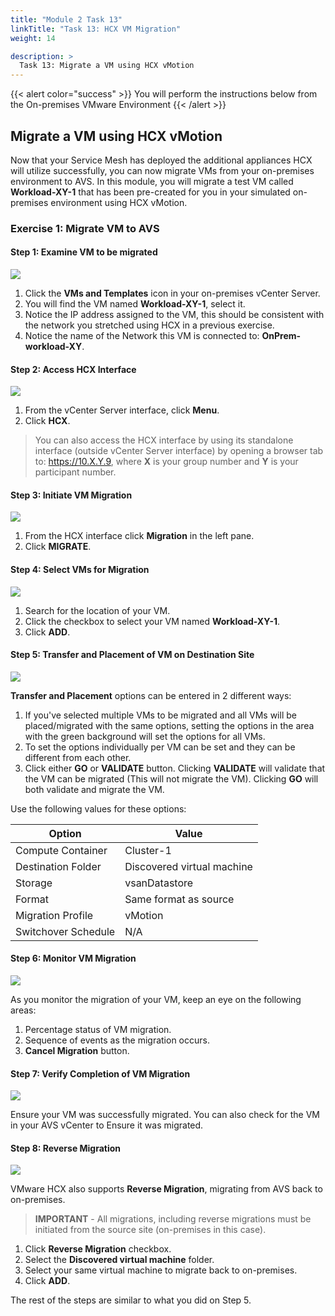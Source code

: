 ```yaml
---
title: "Module 2 Task 13"
linkTitle: "Task 13: HCX VM Migration"
weight: 14

description: >
  Task 13: Migrate a VM using HCX vMotion
---
```


{{< alert color="success" >}}
You will perform the instructions below from the On-premises VMware Environment
{{< /alert >}}

## **Migrate a VM using HCX vMotion**

Now that your Service Mesh has deployed the additional appliances HCX will utilize successfully, you can now migrate VMs from your on-premises environment to AVS. In this module, you will migrate a test VM called **Workload-XY-1** that has been pre-created for you in your simulated on-premises environment using HCX vMotion.

### **Exercise 1: Migrate VM to AVS**

#### Step 1: Examine VM to be migrated

![](Mod2Task13Pic1.png)

1. Click the **VMs and Templates** icon in your on-premises vCenter Server.
2. You will find the VM named **Workload-XY-1**, select it.
3. Notice the IP address assigned to the VM, this should be consistent with the network you stretched using HCX in a previous exercise.
4. Notice the name of the Network this VM is connected to: **OnPrem-workload-XY**.

#### Step 2: Access HCX Interface

![](Mod2Task13Pic2.png)

1. From the vCenter Server interface, click **Menu**.
2. Click **HCX**.

> You can also access the HCX interface by using its standalone interface (outside vCenter Server interface) by opening a browser tab to: https://10.X.Y.9, where **X** is your group number and **Y** is your participant number.

#### Step 3: Initiate VM Migration

![](Mod2Task13Pic3.png)

1. From the HCX interface click **Migration** in the left pane.
2. Click **MIGRATE**.


#### Step 4: Select VMs for Migration

![](Mod2Task13Pic4.png)

1. Search for the location of your VM.
2. Click the checkbox to select your VM named **Workload-XY-1**.
3. Click **ADD**.

#### Step 5: Transfer and Placement of VM on Destination Site

![](Mod2Task13Pic5.png)

**Transfer and Placement** options can be entered in 2 different ways:
1. If you've selected multiple VMs to be migrated and all VMs will be placed/migrated with the same options, setting the options in the area with the green background will set the options for all VMs.
2. To set the options individually per VM can be set and they can be different from each other.
3. Click either **GO** or **VALIDATE** button. Clicking **VALIDATE** will validate that the VM can be migrated (This will not migrate the VM). Clicking **GO** will both validate and migrate the VM.

Use the following values for these options:

|       Option       |    Value                   |
|--------------------|----------------------------|
| Compute Container  | Cluster-1                  |
| Destination Folder | Discovered virtual machine |
| Storage            | vsanDatastore              |
| Format             | Same format as source      |
| Migration Profile  | vMotion                    |
| Switchover Schedule | N/A                       |

#### Step 6: Monitor VM Migration

![](Mod2Task13Pic6.png)

As you monitor the migration of your VM, keep an eye on the following areas:
1. Percentage status of VM migration.
2. Sequence of events as the migration occurs.
3. **Cancel Migration** button.

#### Step 7: Verify Completion of VM Migration

![](Mod2Task13Pic7.png)

Ensure your VM was successfully migrated. You can also check for the VM in your AVS vCenter to Ensure it was migrated.

#### Step 8: Reverse Migration

![](Mod2Task13Pic8.png)

VMware HCX also supports **Reverse Migration**, migrating from AVS back to on-premises. 

> **IMPORTANT** - All migrations, including reverse migrations must be initiated from the source site (on-premises in this case).

1. Click **Reverse Migration** checkbox.
2. Select the **Discovered virtual machine** folder.
3. Select your same virtual machine to migrate back to on-premises.
4. Click **ADD**.

The rest of the steps are similar to what you did on Step 5.

